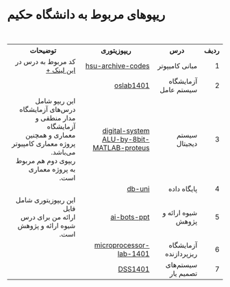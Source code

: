 # ریپوهای مربوط به دانشگاه حکیم
<br>
<div dir='rtl'>
<table>
  <tr>
    <th>ردیف</th>
    <th>درس</th>
    <th>ریپوزیتوری</th>
    <th>توضیحات</th>
  </tr>
  <tr>
    <td>1</td>
    <td>مبانی کامیپوتر</td>
    <td>
        <a href='https://github.com/EnAnsari/hsu-archive-codes/'>hsu-archive-codes</a>
    </td>
    <td>کد مربوط به درس در 
        <a href='https://github.com/EnAnsari/hsu-archive-codes/tree/main/semiterm_1/Programming-Basics'>این لینک +</a>
    </td>
  </tr>
  <tr>
    <td>2</td>
    <td>آزمایشگاه سیستم عامل</td>
    <td>
        <a href='https://github.com/EnAnsari/oslab1401'>oslab1401</a>
    </td>
    <td></td>
  </tr>
  <tr>
    <td>3</td>
    <td>سیستم دیجیتال</td>
    <td>
        <a href='https://github.com/EnAnsari/digital-system'>digital-system</a><br><a href='https://github.com/EnAnsari/ALU-by-8bit-MATLAB-proteus'>ALU-by-8bit-MATLAB-proteus</a>
    </td>
    <td>این ریپو شامل درس‌های آزمایشگاه مدار منطقی و آزمایشگاه<br>معماری و همچنین پروژه معماری کامپیوتر می‌باشد.<br>ریپوی دوم هم مربوط به پروژه معماری است.</td>
  </tr>
  <tr>
    <td>4</td>
    <td>پایگاه داده</td>
    <td>
        <a href='https://github.com/EnAnsari/db-uni'>db-uni</a>
    </td>
    <td></td>
  </tr>
  <tr>
    <td>5</td>
    <td>شیوه ارائه و پژوهش</td>
    <td>
        <a href='https://github.com/EnAnsari/ai-bots-ppt'>ai-bots-ppt</a>
    </td>
    <td>این ریپوزیتوری شامل فایل<br>ارائه من برای درس شیوه ارائه و پژوهش است.</td>
  </tr>
  <tr>
    <td>6</td>
    <td>آزمایشگاه ریزپردازنده</td>
    <td>
        <a href='https://github.com/EnAnsari/microprocessor-lab-1401'>microprocessor-lab-1401</a>
    </td>
    <td></td>
  </tr>
  <tr>
    <td>7</td>
    <td>سیستم‌های تصمیم یار</td>
    <td>
        <a href='https://github.com/EnAnsari/DSS1401'>DSS1401</a>
    </td>
    <td></td>
  </tr>
</table>
</div>